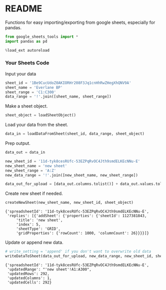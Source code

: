 # README #
Functions for easy importing/exporting from google sheets, especially for pandas.

```python
from google_sheets_tools import *
import pandas as pd

%load_ext autoreload
```

### Your Sheets Code

Input your data


```python
sheet_id = '1Be9CucUdoZ0AKIORHr208F3Jq1cnHhRwZHegXhQNV9A'
sheet_name = 'Everlane BP'
sheet_range = 'C1:C300'
data_range = '!'.join([sheet_name, sheet_range])
```

Make a sheet object.


```python
sheet_object = loadSheetObject()
```

Load your data from the sheet.


```python
data_in = loadDataFromSheet(sheet_id, data_range, sheet_object)
```

Prep output.


```python
data_out = data_in

new_sheet_id = '11d-tyk8cesRUfc-53EZPqRvOC4Jth9smdELKEcNNu-E'
new_sheet_name = 'new sheet'
new_sheet_range = 'A:Z'
new_data_range = '!'.join([new_sheet_name, new_sheet_range])

data_out_for_upload = [data_out.columns.tolist()] + data_out.values.tolist()
```

Create new sheet if needed.


```python
createNewSheet(new_sheet_name, new_sheet_id, sheet_object)
```




    {'spreadsheetId': '11d-tyk8cesRUfc-53EZPqRvOC4Jth9smdELKEcNNu-E',
     'replies': [{'addSheet': {'properties': {'sheetId': 1127381843,
         'title': 'new sheet',
         'index': 5,
         'sheetType': 'GRID',
         'gridProperties': {'rowCount': 1000, 'columnCount': 26}}}}]}



Update or append new data.


```python
# write_setting = 'append' if you don't want to overwrite old data
writeDataToSheet(data_out_for_upload, new_data_range, new_sheet_id, sheet_object)
```




    {'spreadsheetId': '11d-tyk8cesRUfc-53EZPqRvOC4Jth9smdELKEcNNu-E',
     'updatedRange': "'new sheet'!A1:A300",
     'updatedRows': 292,
     'updatedColumns': 1,
     'updatedCells': 292}